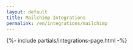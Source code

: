 ```yaml
---
layout: default
title: Mailchimp Integrations
permalink: /en/integrations/mailchimp
---
```



{%- include partials/integrations-page.html -%}

